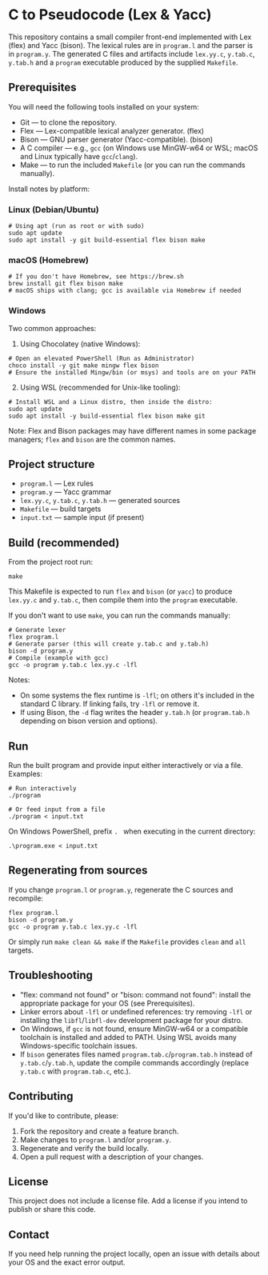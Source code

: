 # C to Pseudocode (Lex & Yacc)

This repository contains a small compiler front-end implemented with Lex (flex) and Yacc (bison). The lexical rules are in `program.l` and the parser is in `program.y`. The generated C files and artifacts include `lex.yy.c`, `y.tab.c`, `y.tab.h` and a `program` executable produced by the supplied `Makefile`.

## Prerequisites

You will need the following tools installed on your system:

- Git — to clone the repository.
- Flex — Lex-compatible lexical analyzer generator. (flex)
- Bison — GNU parser generator (Yacc-compatible). (bison)
- A C compiler — e.g., `gcc` (on Windows use MinGW-w64 or WSL; macOS and Linux typically have `gcc`/`clang`).
- Make — to run the included `Makefile` (or you can run the commands manually).

Install notes by platform:

### Linux (Debian/Ubuntu)

```pwsh
# Using apt (run as root or with sudo)
sudo apt update
sudo apt install -y git build-essential flex bison make
```

### macOS (Homebrew)

```pwsh
# If you don't have Homebrew, see https://brew.sh
brew install git flex bison make
# macOS ships with clang; gcc is available via Homebrew if needed
```

### Windows

Two common approaches:

1) Using Chocolatey (native Windows):

```pwsh
# Open an elevated PowerShell (Run as Administrator)
choco install -y git make mingw flex bison
# Ensure the installed Mingw/bin (or msys) and tools are on your PATH
```

2) Using WSL (recommended for Unix-like tooling):

```pwsh
# Install WSL and a Linux distro, then inside the distro:
sudo apt update
sudo apt install -y build-essential flex bison make git
```

Note: Flex and Bison packages may have different names in some package managers; `flex` and `bison` are the common names.

## Project structure

- `program.l` — Lex rules
- `program.y` — Yacc grammar
- `lex.yy.c`, `y.tab.c`, `y.tab.h` — generated sources
- `Makefile` — build targets
- `input.txt` — sample input (if present)

## Build (recommended)

From the project root run:

```pwsh
make
```

This Makefile is expected to run `flex` and `bison` (or `yacc`) to produce `lex.yy.c` and `y.tab.c`, then compile them into the `program` executable.

If you don't want to use `make`, you can run the commands manually:

```pwsh
# Generate lexer
flex program.l
# Generate parser (this will create y.tab.c and y.tab.h)
bison -d program.y
# Compile (example with gcc)
gcc -o program y.tab.c lex.yy.c -lfl
```

Notes:
- On some systems the flex runtime is `-lfl`; on others it's included in the standard C library. If linking fails, try `-lfl` or remove it.
- If using Bison, the `-d` flag writes the header `y.tab.h` (or `program.tab.h` depending on bison version and options).

## Run

Run the built program and provide input either interactively or via a file. Examples:

```pwsh
# Run interactively
./program

# Or feed input from a file
./program < input.txt
```

On Windows PowerShell, prefix `.
` when executing in the current directory:

```pwsh
.\program.exe < input.txt
```

## Regenerating from sources

If you change `program.l` or `program.y`, regenerate the C sources and recompile:

```pwsh
flex program.l
bison -d program.y
gcc -o program y.tab.c lex.yy.c -lfl
```

Or simply run `make clean && make` if the `Makefile` provides `clean` and `all` targets.

## Troubleshooting

- "flex: command not found" or "bison: command not found": install the appropriate package for your OS (see Prerequisites).
- Linker errors about `-lfl` or undefined references: try removing `-lfl` or installing the `libfl`/`libfl-dev` development package for your distro.
- On Windows, if `gcc` is not found, ensure MinGW-w64 or a compatible toolchain is installed and added to PATH. Using WSL avoids many Windows-specific toolchain issues.
- If `bison` generates files named `program.tab.c`/`program.tab.h` instead of `y.tab.c`/`y.tab.h`, update the compile commands accordingly (replace `y.tab.c` with `program.tab.c`, etc.).

## Contributing

If you'd like to contribute, please:

1. Fork the repository and create a feature branch.
2. Make changes to `program.l` and/or `program.y`.
3. Regenerate and verify the build locally.
4. Open a pull request with a description of your changes.

## License

This project does not include a license file. Add a license if you intend to publish or share this code.

## Contact

If you need help running the project locally, open an issue with details about your OS and the exact error output.
